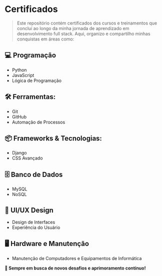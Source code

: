 # Certificados

>Este repositório contém certificados dos cursos e treinamentos que concluí ao longo da minha jornada de aprendizado em desenvolvimento full stack. Aqui, organizo e compartilho minhas conquistas em áreas como:


## 💻 Programação

- Python
- JavaScript
- Lógica de Programação

## 🛠️ Ferramentas: 

- Git
- GitHub
- Automação de Processos

## 📦 Frameworks & Tecnologias: 

- Django 
- CSS Avançado

## 🗄️ Banco de Dados  
- MySQL  
- NoSQL  

## 🎨 UI/UX Design  
- Design de Interfaces  
- Experiência do Usuário

## 🖥️ Hardware e Manutenção  
- Manutenção de Computadores e Equipamentos de Informática

**🚀 Sempre em busca de novos desafios e aprimoramento contínuo!**
